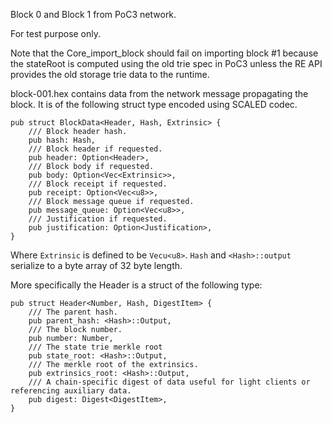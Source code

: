 Block 0 and Block 1 from PoC3 network.

For test purpose only. 

Note that the Core_import_block should fail on importing block #1 because the stateRoot is computed using the old trie spec in PoC3 unless the RE API provides the old storage trie data to the runtime.

block-001.hex contains data from the network message propagating the block. It is of the following struct type encoded using SCALED codec.

    pub struct BlockData<Header, Hash, Extrinsic> {
		/// Block header hash.
		pub hash: Hash,
		/// Block header if requested.
		pub header: Option<Header>,
		/// Block body if requested.
		pub body: Option<Vec<Extrinsic>>,
		/// Block receipt if requested.
		pub receipt: Option<Vec<u8>>,
		/// Block message queue if requested.
		pub message_queue: Option<Vec<u8>>,
		/// Justification if requested.
		pub justification: Option<Justification>,
    }

Where ``Extrinsic`` is defined to be ``Vecu<u8>``. ``Hash`` and ``<Hash>::output`` serialize to a byte array of 32 byte length.

More specifically the Header is a struct of the following type:

    pub struct Header<Number, Hash, DigestItem> {
	    /// The parent hash.
	    pub parent_hash: <Hash>::Output,
	    /// The block number.
	    pub number: Number,
	    /// The state trie merkle root
	    pub state_root: <Hash>::Output,
	    /// The merkle root of the extrinsics.
	    pub extrinsics_root: <Hash>::Output,
	    /// A chain-specific digest of data useful for light clients or referencing auxiliary data.
	    pub digest: Digest<DigestItem>,
    }
